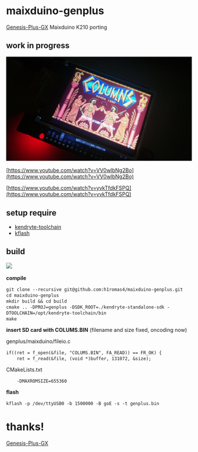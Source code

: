 # maixduino-genplus

[Genesis-Plus-GX](https://github.com/ekeeke/Genesis-Plus-GX) Maixduino K210 porting

## work in progress

![image](https://raw.githubusercontent.com/h1romas4/maixduino-genplus/master/assets/progress_02.jpg)

[https://www.youtube.com/watch?v=VV0wlbNg2Bo](https://www.youtube.com/watch?v=VV0wlbNg2Bo)

[https://www.youtube.com/watch?v=yvkTfdkFSPQ](https://www.youtube.com/watch?v=yvkTfdkFSPQ)

## setup require

* [kendryte-toolchain](https://github.com/kendryte/kendryte-gnu-toolchain/releases)
* [kflash](https://github.com/kendryte/kflash.py)

## build

![](https://github.com/h1romas4/maixduino-genplus/workflows/K210%20CI/badge.svg)

**compile**

```
git clone --recursive git@github.com:h1romas4/maixduino-genplus.git
cd maixduino-genplus
mkdir build && cd build
cmake .. -DPROJ=genplus -DSDK_ROOT=./kendryte-standalone-sdk -DTOOLCHAIN=/opt/kendryte-toolchain/bin
make
```

**insert SD card with COLUMS.BIN** (filename and size fixed, oncoding now)

genplus/maixduino/fileio.c
```
if((ret = f_open(&file, "COLUMS.BIN", FA_READ)) == FR_OK) {
    ret = f_read(&file, (void *)buffer, 131072, &size);
```

CMakeLists.txt
```
    -DMAXROMSIZE=655360
```

**flash**

```
kflash -p /dev/ttyUSB0 -b 1500000 -B goE -s -t genplus.bin
```

# thanks!

[Genesis-Plus-GX](https://github.com/ekeeke/Genesis-Plus-GX)
